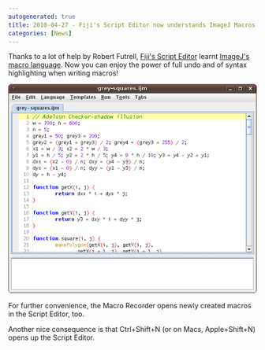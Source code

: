 ```yaml
---
autogenerated: true
title: 2010-04-27 - Fiji's Script Editor now understands ImageJ Macros
categories: [News]
---
```


Thanks to a lot of help by Robert Futrell, [Fiji's Script Editor](/scripting/script-editor) learnt [ImageJ's macro language](/scripting/macro). Now you can enjoy the power of full undo and of syntax highlighting when writing macros!

![](/media/imagej-macro-in-the-script-editor.png)

For further convenience, the Macro Recorder opens newly created macros in the Script Editor, too.

Another nice consequence is that Ctrl+Shift+N (or on Macs, Apple+Shift+N) opens up the Script Editor.


